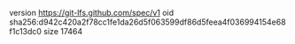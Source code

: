 version https://git-lfs.github.com/spec/v1
oid sha256:d942c420a2f78cc1fe1da26d5f063599df86d5feea4f036994154e68f1c13dc0
size 17464
